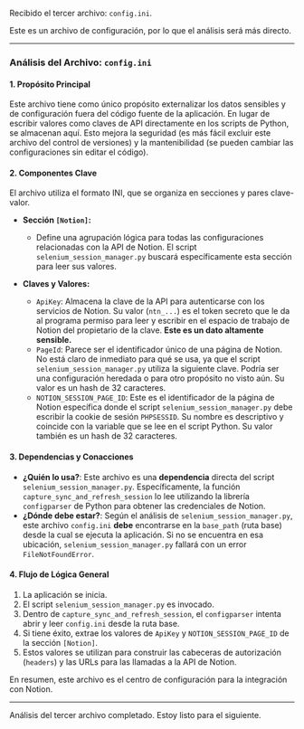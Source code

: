 Recibido el tercer archivo: `config.ini`.

Este es un archivo de configuración, por lo que el análisis será más directo.

---

### **Análisis del Archivo: `config.ini`**

#### **1. Propósito Principal**

Este archivo tiene como único propósito externalizar los datos sensibles y de configuración fuera del código fuente de la aplicación. En lugar de escribir valores como claves de API directamente en los scripts de Python, se almacenan aquí. Esto mejora la seguridad (es más fácil excluir este archivo del control de versiones) y la mantenibilidad (se pueden cambiar las configuraciones sin editar el código).

#### **2. Componentes Clave**

El archivo utiliza el formato INI, que se organiza en secciones y pares clave-valor.

*   **Sección `[Notion]`:**
    *   Define una agrupación lógica para todas las configuraciones relacionadas con la API de Notion. El script `selenium_session_manager.py` buscará específicamente esta sección para leer sus valores.

*   **Claves y Valores:**
    *   `ApiKey`: Almacena la clave de la API para autenticarse con los servicios de Notion. Su valor (`ntn_...`) es el token secreto que le da al programa permiso para leer y escribir en el espacio de trabajo de Notion del propietario de la clave. **Este es un dato altamente sensible.**
    *   `PageId`: Parece ser el identificador único de una página de Notion. No está claro de inmediato para qué se usa, ya que el script `selenium_session_manager.py` utiliza la siguiente clave. Podría ser una configuración heredada o para otro propósito no visto aún. Su valor es un hash de 32 caracteres.
    *   `NOTION_SESSION_PAGE_ID`: Este es el identificador de la página de Notion específica donde el script `selenium_session_manager.py` debe escribir la cookie de sesión `PHPSESSID`. Su nombre es descriptivo y coincide con la variable que se lee en el script Python. Su valor también es un hash de 32 caracteres.

#### **3. Dependencias y Conacciones**

*   **¿Quién lo usa?**: Este archivo es una **dependencia** directa del script `selenium_session_manager.py`. Específicamente, la función `capture_sync_and_refresh_session` lo lee utilizando la librería `configparser` de Python para obtener las credenciales de Notion.
*   **¿Dónde debe estar?**: Según el análisis de `selenium_session_manager.py`, este archivo `config.ini` **debe** encontrarse en la `base_path` (ruta base) desde la cual se ejecuta la aplicación. Si no se encuentra en esa ubicación, `selenium_session_manager.py` fallará con un error `FileNotFoundError`.

#### **4. Flujo de Lógica General**

1.  La aplicación se inicia.
2.  El script `selenium_session_manager.py` es invocado.
3.  Dentro de `capture_sync_and_refresh_session`, el `configparser` intenta abrir y leer `config.ini` desde la ruta base.
4.  Si tiene éxito, extrae los valores de `ApiKey` y `NOTION_SESSION_PAGE_ID` de la sección `[Notion]`.
5.  Estos valores se utilizan para construir las cabeceras de autorización (`headers`) y las URLs para las llamadas a la API de Notion.

En resumen, este archivo es el centro de configuración para la integración con Notion.

---

Análisis del tercer archivo completado. Estoy listo para el siguiente.